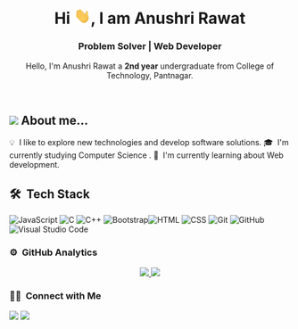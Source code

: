 <h1 align="center">Hi <img src="https://raw.githubusercontent.com/ABSphreak/ABSphreak/master/gifs/Hi.gif" width="30px">, I am Anushri Rawat </h1>
<h3 align="center">Problem Solver | Web Developer</h3>

<p align="center">
    Hello, I'm Anushri Rawat a <b>2nd year</b> undergraduate from College of Technology, Pantnagar. <br>
</p>
<br>

<h2><img src="https://media.giphy.com/media/iY8CRBdQXODJSCERIr/giphy.gif" width="30px"> About me...</h2>

💡 &nbsp;I like to explore new technologies and develop software solutions.
🎓 &nbsp;I'm currently studying Computer Science .
🌱 &nbsp;I'm  currently learning about Web development.

## 🛠 &nbsp;Tech Stack

![JavaScript](https://img.shields.io/badge/-JavaScript-05122A?style=flat&logo=javascript)&nbsp;![C](https://img.shields.io/badge/-C-05122A?style=flat&logo=C&logoColor=A8B9CC)&nbsp;![C++](https://img.shields.io/badge/-C++-05122A?style=flat&logo=C%2B%2B&logoColor=00599C)&nbsp;![Bootstrap](https://img.shields.io/badge/-Bootstrap-05122A?style=flat&logo=bootstrap&logoColor=563D7C)![HTML](https://img.shields.io/badge/-HTML-05122A?style=flat&logo=HTML5)&nbsp;![CSS](https://img.shields.io/badge/-CSS-05122A?style=flat&logo=CSS3&logoColor=1572B6)&nbsp;![Git](https://img.shields.io/badge/-Git-05122A?style=flat&logo=git)&nbsp;![GitHub](https://img.shields.io/badge/-GitHub-05122A?style=flat&logo=github)&nbsp;![Visual Studio Code](https://img.shields.io/badge/-Visual%20Studio%20Code-05122A?style=flat&logo=visual-studio-code&logoColor=007ACC)&nbsp;



###  ⚙️ &nbsp;GitHub Analytics

<p align="center">

<a href="https://github.com/Anushri-Rawat">

<img height="180em" src="https://github-readme-stats-eight-theta.vercel.app/api?username=Anushri-Rawat&show_icons=true&theme=algolia&include_all_commits=true&count_private=true"/>

<img height="180em" src="https://github-readme-stats-eight-theta.vercel.app/api/top-langs/?username=Anushri-Rawat&layout=compact&langs_count=8&theme=algolia"/>

</a>

</p>

###  🤝🏻 &nbsp;Connect with Me

<p align="center">

<a href="https://www.linkedin.com/in/anushri-rawat-a45195205/"><img src="https://img.shields.io/badge/-Anushri%20Rawat%20-0077B5?style=flat&logo=Linkedin&logoColor=white"/></a>   <a href="rawatanushri2002@gmail.com"><img src="https://img.shields.io/badge/-rawatanushri2002@gmail.com-D14836?style=flat&logo=Gmail&logoColor=white"/></a>
</p>
